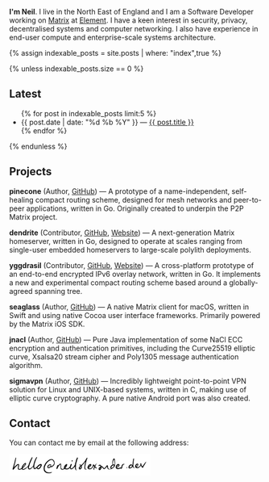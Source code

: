 ---
---

**I'm Neil**. I live in the North East of England and I am a Software Developer working
on [Matrix](https://matrix.org) at [Element](https://element.io). I have a keen
interest in security, privacy, decentralised systems and computer networking.
I also have experience in end-user compute and enterprise-scale systems architecture.

{% assign indexable_posts = site.posts | where: "index",true %}

{% unless indexable_posts.size == 0 %}
## Latest
<ul>
{% for post in indexable_posts limit:5 %}
    <li>
      {{ post.date | date: "%d %b %Y" }} — <a href="{{ post.url }}">{{ post.title }}</a>
    </li>
{% endfor %}
</ul>
{% endunless %}

## Projects

**pinecone** (Author, [GitHub](https://github.com/matrix-org/pinecone))
— A prototype of a name-independent, self-healing compact routing scheme, designed
for mesh networks and peer-to-peer applications, written in Go. Originally created
to underpin the P2P Matrix project.

**dendrite** (Contributor, [GitHub](https://github.com/matrix-org/dendrite), [Website](https://matrix.org/docs/projects/server/dendrite))
— A next-generation Matrix homeserver, written in Go, designed to operate at scales
ranging from single-user embedded homeservers to large-scale polylith deployments.

**yggdrasil** (Contributor, [GitHub](https://github.com/yggdrasil-network/yggdrasil-go), [Website](https://yggdrasil-network.github.io))
— A cross-platform prototype of an end-to-end encrypted IPv6 overlay network,
written in Go. It implements a new and experimental compact routing scheme based
around a globally-agreed spanning tree.

**seaglass** (Author, [GitHub](https://github.com/neilalexander/seaglass))
— A native Matrix client for macOS, written in Swift and using native Cocoa user
interface frameworks. Primarily powered by the Matrix iOS SDK.

**jnacl** (Author, [GitHub](https://github.com/neilalexander/jnacl))
— Pure Java implementation of some NaCl ECC encryption and authentication primitives,
including the Curve25519 elliptic curve, Xsalsa20 stream cipher and Poly1305
message authentication algorithm.

**sigmavpn** (Author, [GitHub](https://github.com/neilalexander/sigmavpn))
— Incredibly lightweight point-to-point VPN solution for Linux and UNIX-based
systems, written in C, making use of elliptic curve cryptography. A pure
native Android port was also created.

## Contact

You can contact me by email at the following address:

<img src='assets/images/email.png' width='280px' />
